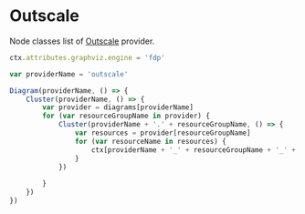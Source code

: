 # Outscale

Node classes list of [Outscale](https://github.com/mingrammer/diagrams/tree/master/resources/outscale) provider.

<script>listResources("outscale");</script>

```js
ctx.attributes.graphviz.engine = 'fdp'

var providerName = 'outscale'

Diagram(providerName, () => {
	Cluster(providerName, () => {
		var provider = diagrams[providerName]
		for (var resourceGroupName in provider) {
			Cluster(providerName + '.' + resourceGroupName, () => {
				var resources = provider[resourceGroupName]
				for (var resourceName in resources) {
					ctx[providerName + '_' + resourceGroupName + '_' + resourceName] = resources[resourceName](resourceName)
				}
			})
			
		}
	})
})
```
